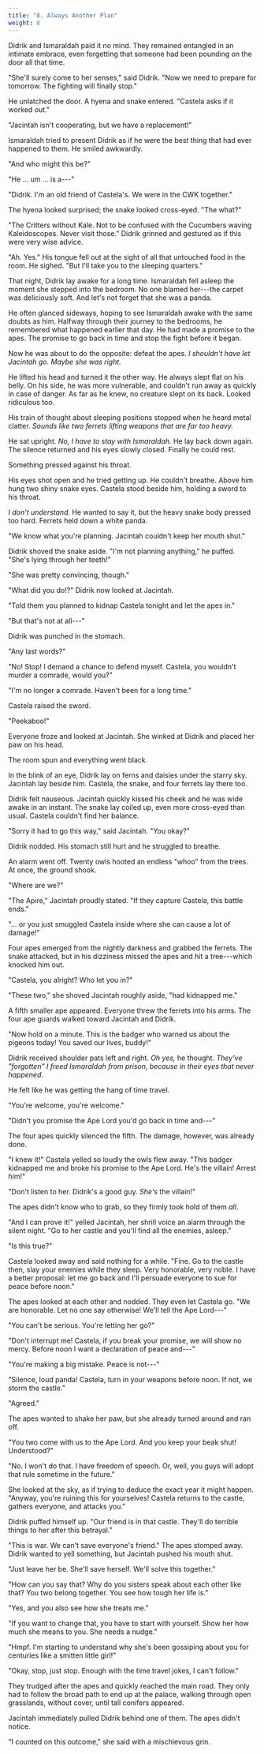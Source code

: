 ```yaml
---
title: "8. Always Another Plan"
weight: 8
---
```


Didrik and Ismaraldah paid it no mind. They remained entangled in an intimate embrace, even forgetting that someone had been pounding on the door all that time.
 
"She'll surely come to her senses," said Didrik. "Now we need to prepare for tomorrow. The fighting will finally stop."

He unlatched the door. A hyena and snake entered. "Castela asks if it worked out."

"Jacintah isn't cooperating, but we have a replacement!" 

Ismaraldah tried to present Didrik as if he were the best thing that had ever happened to them. He smiled awkwardly.

"And who might this be?"

"He ... um ... is a---"

"Didrik. I'm an old friend of Castela's. We were in the CWK together."

The hyena looked surprised; the snake looked cross-eyed. "The what?"

"The Critters without Kale. Not to be confused with the Cucumbers waving Kaleidoscopes. Never visit those." Didrik grinned and gestured as if this were very wise advice.

"Ah. Yes." His tongue fell out at the sight of all that untouched food in the room. He sighed. "But I'll take you to the sleeping quarters."

That night, Didrik lay awake for a long time. Ismaraldah fell asleep the moment she stepped into the bedroom. No one blamed her---the carpet was deliciously soft. And let's not forget that she was a panda.

He often glanced sideways, hoping to see Ismaraldah awake with the same doubts as him. Halfway through their journey to the bedrooms, he remembered what happened earlier that day. He had made a promise to the apes. The promise to go back in time and stop the fight before it began.

Now he was about to do the opposite: defeat the apes. _I shouldn't have let Jacintah go. Maybe she was right._

He lifted his head and turned it the other way. He always slept flat on his belly. On his side, he was more vulnerable, and couldn't run away as quickly in case of danger. As far as he knew, no creature slept on its back. Looked ridiculous too.

His train of thought about sleeping positions stopped when he heard metal clatter. _Sounds like two ferrets lifting weapons that are far too heavy._ 

He sat upright. _No, I have to stay with Ismaraldah._ He lay back down again. The silence returned and his eyes slowly closed. Finally he could rest.

Something pressed against his throat. 

His eyes shot open and he tried getting up. He couldn't breathe. Above him hung two shiny snake eyes. Castela stood beside him, holding a sword to his throat.

_I don't understand._ He wanted to say it, but the heavy snake body pressed too hard. Ferrets held down a white panda.

"We know what you're planning. Jacintah couldn't keep her mouth shut."

Didrik shoved the snake aside. "I'm not planning anything," he puffed. "She's lying through her teeth!"

"She was pretty convincing, though."

"What did you do!?" Didrik now looked at Jacintah.

"Told them you planned to kidnap Castela tonight and let the apes in."

"But that's not at all---" 

Didrik was punched in the stomach.

"Any last words?"

"No! Stop! I demand a chance to defend myself. Castela, you wouldn't murder a comrade, would you?"

"I'm no longer a comrade. Haven't been for a long time."

Castela raised the sword.

"Peekaboo!"

Everyone froze and looked at Jacintah. She winked at Didrik and placed her paw on his head.

The room spun and everything went black. 

In the blink of an eye, Didrik lay on ferns and daisies under the starry sky. Jacintah lay beside him. Castela, the snake, and four ferrets lay there too. 

Didrik felt nauseous. Jacintah quickly kissed his cheek and he was wide awake in an instant. The snake lay coiled up, even more cross-eyed than usual. Castela couldn't find her balance.

"Sorry it had to go this way," said Jacintah. "You okay?"

Didrik nodded. His stomach still hurt and he struggled to breathe.

An alarm went off. Twenty owls hooted an endless "whoo" from the trees. At once, the ground shook.

"Where are we?"

"The Apire," Jacintah proudly stated. "If they capture Castela, this battle ends."

"... or you just smuggled Castela inside where she can cause a lot of damage!"

Four apes emerged from the nightly darkness and grabbed the ferrets. The snake attacked, but in his dizziness missed the apes and hit a tree---which knocked him out.

"Castela, you alright? Who let you in?"

"These two," she shoved Jacintah roughly aside, "had kidnapped me."

A fifth smaller ape appeared. Everyone threw the ferrets into his arms. The four ape guards walked toward Jacintah and Didrik. 

"Now hold on a minute. This is the badger who warned us about the pigeons today! You saved our lives, buddy!"

Didrik received shoulder pats left and right. _Oh yes,_ he thought. _They've "forgotten" I freed Ismaraldah from prison, because in their eyes that never happened._ 

He felt like he was getting the hang of time travel. 

"You're welcome, you're welcome."

"Didn't you promise the Ape Lord you'd go back in time and---"

The four apes quickly silenced the fifth. The damage, however, was already done.

"I knew it!" Castela yelled so loudly the owls flew away. "This badger kidnapped me and broke his promise to the Ape Lord. He's the villain! Arrest him!"

"Don't listen to her. Didrik's a good guy. _She's_ the villain!"

The apes didn't know who to grab, so they firmly took hold of them _all_.

"And I can prove it!" yelled Jacintah, her shrill voice an alarm through the silent night. "Go to her castle and you'll find all the enemies, asleep."

"Is this true?"

Castela looked away and said nothing for a while. "Fine. Go to the castle then, slay your enemies while they sleep. Very honorable, very noble. I have a better proposal: let me go back and I'll persuade everyone to sue for peace before noon."

The apes looked at each other and nodded. They even let Castela go. "We are honorable. Let no one say otherwise! We'll tell the Ape Lord---"

"You can't be serious. You're letting her go?"

"Don't interrupt me! Castela, if you break your promise, we will show no mercy. Before noon I want a declaration of peace and---"

"You're making a big mistake. Peace is not---"

"Silence, loud panda! Castela, turn in your weapons before noon. If not, we storm the castle."

"Agreed." 

The apes wanted to shake her paw, but she already turned around and ran off.

"You two come with us to the Ape Lord. And you keep your beak shut! Understood?"

"No. I won't do that. I have freedom of speech. Or, well, you guys will adopt that rule sometime in the future." 

She looked at the sky, as if trying to deduce the exact year it might happen. "Anyway, you're ruining this for yourselves! Castela returns to the castle, gathers everyone, and attacks you."

Didrik puffed himself up. "Our friend is in that castle. They'll do terrible things to her after this betrayal."

"This is war. We can't save everyone's friend." The apes stomped away. Didrik wanted to yell something, but Jacintah pushed his mouth shut.

"Just leave her be. She'll save herself. We'll solve this together."

"How can you say that? Why do you sisters speak about each other like that? You two belong together. You see how tough her life is."

"Yes, and you also see how she treats me."

"If you want to change that, you have to start with yourself. Show her how much she means to you. She needs a nudge."

"Hmpf. I'm starting to understand why she's been gossiping about you for centuries like a smitten little girl!"

"Okay, stop, just stop. Enough with the time travel jokes, I can't follow."

They trudged after the apes and quickly reached the main road. They only had to follow the broad path to end up at the palace, walking through open grasslands, without cover, until tall conifers appeared.

Jacintah immediately pulled Didrik behind one of them. The apes didn't notice. 

"I counted on this outcome," she said with a mischievous grin.